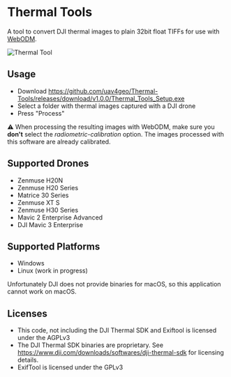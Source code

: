 # Thermal Tools

A tool to convert DJI thermal images to plain 32bit float TIFFs for use with [WebODM](https://webodm.net).

![Thermal Tool](https://github.com/uav4geo/Thermal-Tools/assets/1951843/559c4738-72d6-4d59-aa31-9d881074a423)

## Usage

 * Download https://github.com/uav4geo/Thermal-Tools/releases/download/v1.0.0/Thermal_Tools_Setup.exe
 * Select a folder with thermal images captured with a DJI drone
 * Press "Process"

:warning: When processing the resulting images with WebODM, make sure you **don't** select the *radiometric-calibration* option. The images processed with this software are already calibrated. 

## Supported Drones

 * Zenmuse H20N
 * Zenmuse H20 Series
 * Matrice 30 Series
 * Zenmuse XT S
 * Zenmuse H30 Series
 * Mavic 2 Enterprise Advanced
 * DJI Mavic 3 Enterprise

## Supported Platforms

 * Windows 
 * Linux (work in progress)

Unfortunately DJI does not provide binaries for macOS, so this application cannot work on macOS.

## Licenses

 - This code, not including the DJI Thermal SDK and Exiftool is licensed under the AGPLv3
 - The DJI Thermal SDK binaries are proprietary. See https://www.dji.com/downloads/softwares/dji-thermal-sdk for licensing details.
 - ExifTool is licensed under the GPLv3
